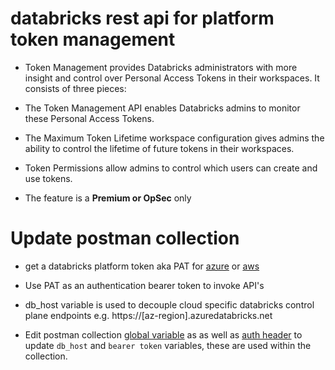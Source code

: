 databricks rest api for platform token management
=================================================
- Token Management provides Databricks administrators with more insight and control over  Personal Access Tokens in their workspaces. It consists of three pieces: 

- The Token Management API enables Databricks admins to monitor these Personal Access Tokens.

- The Maximum Token Lifetime workspace configuration gives admins the ability to control the lifetime of future tokens in their workspaces. 

- Token Permissions allow admins to control which users can create and use tokens.

- The feature is a <b>Premium or OpSec</b> only





Update postman collection
===============

- get a databricks platform token aka PAT for [azure](https://docs.microsoft.com/en-us/azure/databricks/dev-tools/api/latest/authentication#authentication) or [aws](https://docs.databricks.com/dev-tools/api/latest/authentication.html#generate-a-token)
- Use PAT as an authentication bearer token to invoke API's
- db_host variable is used to decouple cloud specific databricks control plane endpoints
e.g. https://[az-region].azuredatabricks.net

- Edit postman collection [global variable](https://learning.postman.com/docs/postman/variables-and-environments/variables/) as as well as [auth header](https://learning.postman.com/docs/postman/sending-api-requests/authorization/#inheriting-auth) to update ``db_host`` and ``bearer token`` variables, these are used within the collection.
